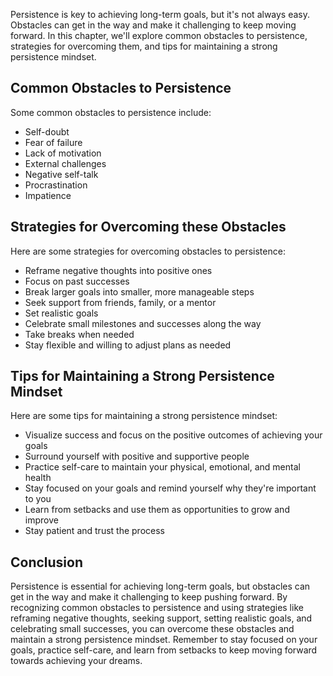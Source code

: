 
Persistence is key to achieving long-term goals, but it's not always easy. Obstacles can get in the way and make it challenging to keep moving forward. In this chapter, we'll explore common obstacles to persistence, strategies for overcoming them, and tips for maintaining a strong persistence mindset.

Common Obstacles to Persistence
-------------------------------

Some common obstacles to persistence include:

* Self-doubt
* Fear of failure
* Lack of motivation
* External challenges
* Negative self-talk
* Procrastination
* Impatience

Strategies for Overcoming these Obstacles
-----------------------------------------

Here are some strategies for overcoming obstacles to persistence:

* Reframe negative thoughts into positive ones
* Focus on past successes
* Break larger goals into smaller, more manageable steps
* Seek support from friends, family, or a mentor
* Set realistic goals
* Celebrate small milestones and successes along the way
* Take breaks when needed
* Stay flexible and willing to adjust plans as needed

Tips for Maintaining a Strong Persistence Mindset
-------------------------------------------------

Here are some tips for maintaining a strong persistence mindset:

* Visualize success and focus on the positive outcomes of achieving your goals
* Surround yourself with positive and supportive people
* Practice self-care to maintain your physical, emotional, and mental health
* Stay focused on your goals and remind yourself why they're important to you
* Learn from setbacks and use them as opportunities to grow and improve
* Stay patient and trust the process

Conclusion
----------

Persistence is essential for achieving long-term goals, but obstacles can get in the way and make it challenging to keep pushing forward. By recognizing common obstacles to persistence and using strategies like reframing negative thoughts, seeking support, setting realistic goals, and celebrating small successes, you can overcome these obstacles and maintain a strong persistence mindset. Remember to stay focused on your goals, practice self-care, and learn from setbacks to keep moving forward towards achieving your dreams.
